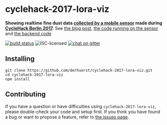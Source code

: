 # cyclehack-2017-lora-viz

**Showing realtime fine dust data [collected by a mobile sensor](#todo) made during [CycleHack Berlin 2017](http://web.archive.org/web/20170918063628/http://cyclehackberlin.de/).** See [the blog post](https://medium.com/@sebastianrauer/sense10-7ffa264db53c), [the code running on the sensor](https://github.com/technologiestiftung/LoRaWAN) and [the backend code](https://github.com/derhuerst/berlin-bicycle-counters-rest)

[![build status](https://img.shields.io/travis/derhuerst/cyclehack-2017-lora-viz.svg)](https://travis-ci.org/derhuerst/cyclehack-2017-lora-viz)
![ISC-licensed](https://img.shields.io/github/license/derhuerst/cyclehack-2017-lora-viz.svg)
[![chat on gitter](https://badges.gitter.im/derhuerst.svg)](https://gitter.im/derhuerst)


## Installing

```shell
git clone https://github.com/derhuerst/cyclehack-2017-lora-viz.git
cd cyclehack-2017-lora-viz
npm install
```


## Contributing

If you have a question or have difficulties using `cyclehack-2017-lora-viz`, please double-check your code and setup first. If you think you have found a bug or want to propose a feature, refer to [the issues page](https://github.com/derhuerst/cyclehack-2017-lora-viz/issues).
